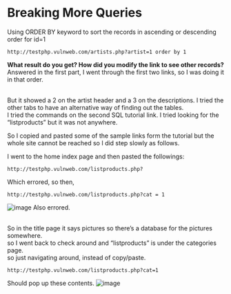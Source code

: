 # Breaking More Queries
Using ORDER BY keyword to sort the records in ascending or descending order for id=1
```
http://testphp.vulnweb.com/artists.php?artist=1 order by 1
```
<b>What result do you get? How did you modify the link to see other records?</b> <br />
Answered in the first part, I went through the first two links, so I was doing it in that order.<br /><br />


But it showed a 2 on the artist header and a 3 on the descriptions. I tried the other tabs to have an alternative way of finding out the tables. <br />
I tried the commands on the second SQL tutorial link. I tried looking for the “listproducts” but it was not anywhere. <br />

So I copied and pasted some of the sample links form the tutorial but the whole site cannot be reached so I did step slowly as follows.<br />

I went to the home index page and then pasted the followings:
```
http://testphp.vulnweb.com/listproducts.php?
```
Which errored, so then, 
```
http://testphp.vulnweb.com/listproducts.php?cat = 1
```

![image](https://github.com/user-attachments/assets/e330819b-fee7-405a-a18c-3164cc04d52c)
Also errored. <br /><br />

So in the title page it says pictures so there’s a database for the pictures somewhere.<br />
so I went back to check around and “listproducts” is under the categories page.<br />
so just navigating around, instead of copy/paste.<br />
```
http://testphp.vulnweb.com/listproducts.php?cat=1
```
Should pop up these contents.
![image](https://github.com/user-attachments/assets/99b1352a-4aa2-435f-8916-a560904de730)



